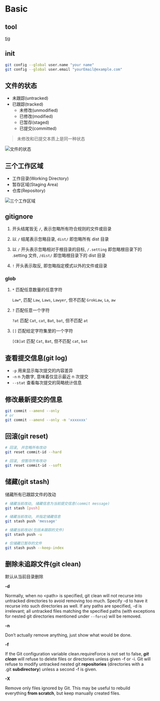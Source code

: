 # Basic

## tool

[tig](https://jonas.github.io/tig/)

## init

```sh
git config --global user.name "your name"
git config --global user.email "yourEmail@example.com"
```

## 文件的状态

- 未跟踪(untracked)
- 已跟踪(tracked)
  - 未修改(unmodified)
  - 已修改(modified)
  - 已暂存(staged)
  - 已提交(committed)

> 未修改和已提交本质上是同一种状态

![文件的状态](https://s3.us-west-2.amazonaws.com/secure.notion-static.com/e59e0341-42a5-4ae9-97d6-b7f0a0c8836e/Untitled.png?X-Amz-Algorithm=AWS4-HMAC-SHA256&X-Amz-Credential=AKIAT73L2G45O3KS52Y5%2F20200620%2Fus-west-2%2Fs3%2Faws4_request&X-Amz-Date=20200620T184547Z&X-Amz-Expires=86400&X-Amz-Signature=8e40c140d8aa5d493bd33f153a440e91c0991d199dabc8d534c0cd4158017384&X-Amz-SignedHeaders=host&response-content-disposition=filename%20%3D%22Untitled.png%22)

## 三个工作区域

- 工作目录(Working Directory)
- 暂存区域(Staging Area)
- 仓库(Repository)

![三个工作区域](https://s3.us-west-2.amazonaws.com/secure.notion-static.com/f0cbb919-eadf-46f5-9a47-be88c51162b6/Untitled.png?X-Amz-Algorithm=AWS4-HMAC-SHA256&X-Amz-Credential=AKIAT73L2G45O3KS52Y5%2F20200620%2Fus-west-2%2Fs3%2Faws4_request&X-Amz-Date=20200620T184932Z&X-Amz-Expires=86400&X-Amz-Signature=daa0a7efd6df82e6a768e5c11e5f618eeb514a966e331ada44c78207bd8aee49&X-Amz-SignedHeaders=host&response-content-disposition=filename%20%3D%22Untitled.png%22)

## gitignore

1. 开头结尾皆无 `/`, 表示忽略所有符合规则的文件或目录

2. 以 `/` 结尾表示忽略目录, `dist/` 即忽略所有 dist 目录

3. 以 `/` 开头表示忽略相对于根目录的目标, `/.setting` 即忽略根目录下的 .setting 文件, `/dist/` 即忽略根目录下的 dist 目录

4. `!` 开头表示取反, 即忽略指定模式以外的文件或目录

### glob

1. `*` 匹配任意数量的任意字符

   `Law*`, 匹配 `Law`, `Laws`, `Lawyer`, 但不匹配 `GrokLaw`, `La`, `aw`

2. `?` 匹配任意一个字符

   `?at` 匹配 `Cat`, `cat`, `Bat`, `bat`, 但不匹配 `at`

3. `[]` 匹配给定字符集里的一个字符

   `[CB]at` 匹配 `Cat`, `Bat`, 但不匹配 `cat`, `bat`

## 查看提交信息(git log)

- `-p` 用来显示每次提交的内容差异
- `-n` n 为数字, 意味着仅显示最近 n 次提交
- `--stat` 查看每次提交的简略统计信息

## 修改最新提交的信息

```sh
git commit --amend --only
# or
git commit --amend --only -m 'xxxxxxx'
```

## 回滚(git reset)

```sh
# 回滚, 并忽略所有改动
git reset commit-id --hard

# 回滚, 但暂存所有改动
git reset commit-id --soft
```

## 储藏(git stash)

储藏所有已跟踪文件的改动

```sh
# 储藏当前改动, 储藏信息为当前提交信息(commit message)
git stash [push]

# 储藏当前改动, 并指定储藏信息
git stash push 'message'

# 储藏当前改动(包括未跟踪的文件)
git stash push -u

# 仅储藏已暂存的文件
git stash push --keep-index
```

## 删除未追踪文件(git clean)

默认从当前目录删除

**-d**

Normally, when no \<path\> is specified, git clean will not recurse into untracked directories to avoid removing too much. Specify -d to have it recurse into such directories as well. If any paths are specified, -d is irrelevant; all untracked files matching the specified paths (with exceptions for nested git directories mentioned under `--force`) will be removed.

**-n**

Don’t actually remove anything, just show what would be done.

**-f**

If the Git configuration variable clean.requireForce is not set to false, **_git clean_** will refuse to delete files or directories unless given -f or -i. Git will refuse to modify untracked nested git **repositories** (directories with a .git **subdirectory**) unless a second -f is given.

**-X**

Remove only files ignored by Git. This may be useful to rebuild everything **from scratch**, but keep manually created files.
